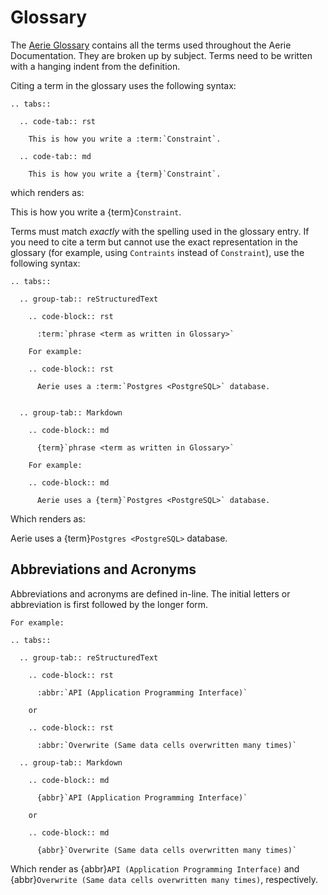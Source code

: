 # Glossary

The [Aerie Glossary](../../../aerie-glossary.md) contains all the terms used throughout the Aerie Documentation.
They are broken up by subject. Terms need to be written with a hanging indent from the definition. 

Citing a term in the glossary uses the following syntax:

```{eval-rst}
.. tabs::

  .. code-tab:: rst
    
    This is how you write a :term:`Constraint`.
  
  .. code-tab:: md
    
    This is how you write a {term}`Constraint`.
```

which renders as:

This is how you write a {term}`Constraint`.

Terms must match _exactly_ with the spelling used in the glossary entry.
If you need to cite a term but cannot use the exact representation in the glossary 
(for example, using `Contraints` instead of `Constraint`), use the following syntax:

```{eval-rst}
.. tabs::

  .. group-tab:: reStructuredText
  
    .. code-block:: rst
    
      :term:`phrase <term as written in Glossary>`
      
    For example:
    
    .. code-block:: rst
    
      Aerie uses a :term:`Postgres <PostgreSQL>` database.  
      
  
  .. group-tab:: Markdown
  
    .. code-block:: md
    
      {term}`phrase <term as written in Glossary>`
      
    For example:
    
    .. code-block:: md
    
      Aerie uses a {term}`Postgres <PostgreSQL>` database.  
```
Which renders as:


Aerie uses a {term}`Postgres <PostgreSQL>` database.

## Abbreviations and Acronyms

Abbreviations and acronyms are defined in-line. The initial letters or abbreviation is first followed by the longer form.
```{eval-rst}
For example:

.. tabs:: 

  .. group-tab:: reStructuredText
  
    .. code-block:: rst
      
      :abbr:`API (Application Programming Interface)`
    
    or
    
    .. code-block:: rst
    
      :abbr:`Overwrite (Same data cells overwritten many times)`
  
  .. group-tab:: Markdown
  
    .. code-block:: md
      
      {abbr}`API (Application Programming Interface)`
    
    or
    
    .. code-block:: md
    
      {abbr}`Overwrite (Same data cells overwritten many times)`   
```

Which render as {abbr}`API (Application Programming Interface)` and {abbr}`Overwrite (Same data cells overwritten many times)`, respectively.
